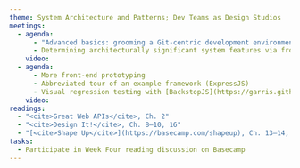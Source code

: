 ```yaml
---
theme: System Architecture and Patterns; Dev Teams as Design Studios
meetings:
  - agenda:
      - "Advanced basics: grooming a Git-centric development environment"
      - Determining architecturally significant system features via frontend prototyping
    video:
  - agenda:
      - More front-end prototyping
      - Abbreviated tour of an example framework (ExpressJS)
      - Visual regression testing with [BackstopJS](https://garris.github.io/BackstopJS/)
    video:
readings:
  - "<cite>Great Web APIs</cite>, Ch. 2"
  - "<cite>Design It!</cite>, Ch. 8–10, 16"
  - "[<cite>Shape Up</cite>](https://basecamp.com/shapeup), Ch. 13–14, Conclusion"
tasks:
  - Participate in Week Four reading discussion on Basecamp
---
```


